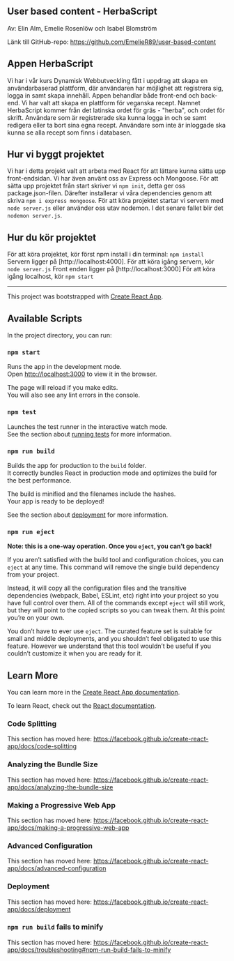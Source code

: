## User based content - HerbaScript
Av: Elin Alm, Emelie Rosenlöw och Isabel Blomström

Länk till GitHub-repo: https://github.com/EmelieR89/user-based-content

## Appen HerbaScript

Vi har i vår kurs Dynamisk Webbutveckling fått i uppdrag att skapa en användarbaserad plattform, där användaren har möjlighet att registrera sig, logga in samt skapa innehåll. Appen behandlar både front-end och back-end. Vi har valt att skapa en plattform för veganska recept. Namnet HerbaScript kommer från det latinska ordet för gräs - "herba", och ordet för skrift. Användare som är registrerade ska kunna logga in och se samt redigera eller ta bort sina egna recept. Användare som inte är inloggade ska kunna se alla recept som finns i databasen. 

## Hur vi byggt projektet

Vi har i detta projekt valt att arbeta med React för att lättare kunna sätta upp front-endsidan. Vi har även använt oss av Express och Mongoose. För att sätta upp projektet från start skriver vi ``npm init``, detta ger oss package.json-filen. Därefter installerar vi våra dependencies genom att skriva ``npm i express mongoose``. För att köra projektet startar vi servern med ``node server.js`` eller använder oss utav nodemon. I det senare fallet blir det ``nodemon server.js``.

## Hur du kör projektet 

För att köra projektet, kör först npm install i din terminal: 
``npm install``
Servern ligger på [http://localhost:4000]. För att köra igång servern, kör 
``node server.js``
Front enden ligger på [http://localhost:3000] För att köra igång localhost, kör 
``npm start``

------------------------

This project was bootstrapped with [Create React App](https://github.com/facebook/create-react-app).

## Available Scripts

In the project directory, you can run:

### `npm start`

Runs the app in the development mode.<br />
Open [http://localhost:3000](http://localhost:3000) to view it in the browser.

The page will reload if you make edits.<br />
You will also see any lint errors in the console.

### `npm test`

Launches the test runner in the interactive watch mode.<br />
See the section about [running tests](https://facebook.github.io/create-react-app/docs/running-tests) for more information.

### `npm run build`

Builds the app for production to the `build` folder.<br />
It correctly bundles React in production mode and optimizes the build for the best performance.

The build is minified and the filenames include the hashes.<br />
Your app is ready to be deployed!

See the section about [deployment](https://facebook.github.io/create-react-app/docs/deployment) for more information.

### `npm run eject`

**Note: this is a one-way operation. Once you `eject`, you can’t go back!**

If you aren’t satisfied with the build tool and configuration choices, you can `eject` at any time. This command will remove the single build dependency from your project.

Instead, it will copy all the configuration files and the transitive dependencies (webpack, Babel, ESLint, etc) right into your project so you have full control over them. All of the commands except `eject` will still work, but they will point to the copied scripts so you can tweak them. At this point you’re on your own.

You don’t have to ever use `eject`. The curated feature set is suitable for small and middle deployments, and you shouldn’t feel obligated to use this feature. However we understand that this tool wouldn’t be useful if you couldn’t customize it when you are ready for it.

## Learn More

You can learn more in the [Create React App documentation](https://facebook.github.io/create-react-app/docs/getting-started).

To learn React, check out the [React documentation](https://reactjs.org/).

### Code Splitting

This section has moved here: https://facebook.github.io/create-react-app/docs/code-splitting

### Analyzing the Bundle Size

This section has moved here: https://facebook.github.io/create-react-app/docs/analyzing-the-bundle-size

### Making a Progressive Web App

This section has moved here: https://facebook.github.io/create-react-app/docs/making-a-progressive-web-app

### Advanced Configuration

This section has moved here: https://facebook.github.io/create-react-app/docs/advanced-configuration

### Deployment

This section has moved here: https://facebook.github.io/create-react-app/docs/deployment

### `npm run build` fails to minify

This section has moved here: https://facebook.github.io/create-react-app/docs/troubleshooting#npm-run-build-fails-to-minify
